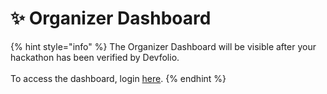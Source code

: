 # ✨ Organizer Dashboard

{% hint style="info" %}
The Organizer Dashboard will be visible after your hackathon has been verified by Devfolio.\
\
To access the dashboard, login [here](https://org.devfolio.co).
{% endhint %}



